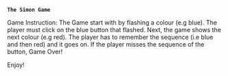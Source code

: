 **`The Simon Game`**

Game Instruction:
The Game start with by flashing a colour (e.g blue). The player must click on the blue button that flashed.
Next, the game shows the next colour (e.g red). The player has to remember the sequence (i.e blue and then red) and it goes on.
If the player misses the sequence of the button, Game Over!

Enjoy!

